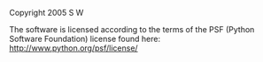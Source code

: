 Copyright 2005 S W

The software is licensed according to the terms of the PSF (Python Software Foundation) license found here: http://www.python.org/psf/license/